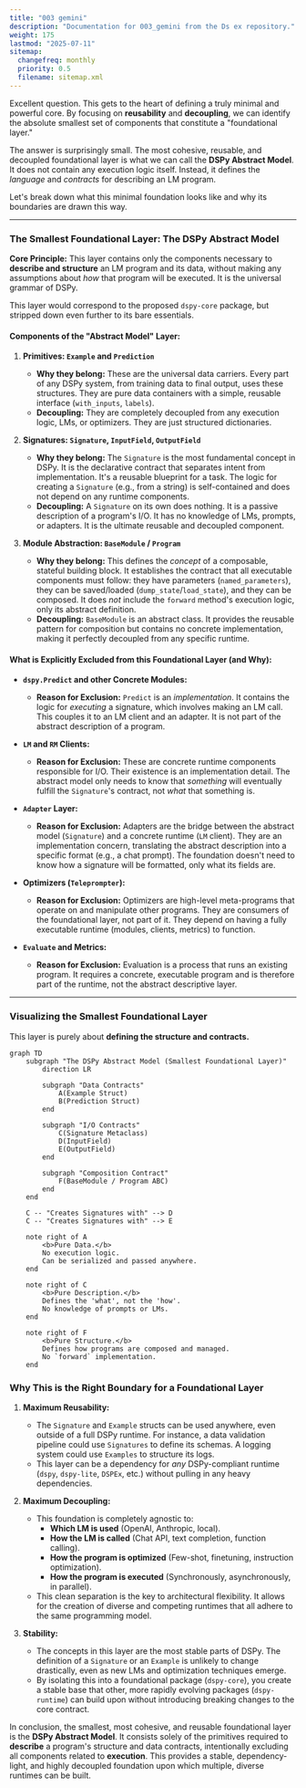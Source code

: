```yaml
---
title: "003 gemini"
description: "Documentation for 003_gemini from the Ds ex repository."
weight: 175
lastmod: "2025-07-11"
sitemap:
  changefreq: monthly
  priority: 0.5
  filename: sitemap.xml
---
```


Excellent question. This gets to the heart of defining a truly minimal and powerful core. By focusing on **reusability** and **decoupling**, we can identify the absolute smallest set of components that constitute a "foundational layer."

The answer is surprisingly small. The most cohesive, reusable, and decoupled foundational layer is what we can call the **DSPy Abstract Model**. It does not contain any execution logic itself. Instead, it defines the *language* and *contracts* for describing an LM program.

Let's break down what this minimal foundation looks like and why its boundaries are drawn this way.

---

### **The Smallest Foundational Layer: The DSPy Abstract Model**

**Core Principle:** This layer contains only the components necessary to **describe and structure** an LM program and its data, without making any assumptions about *how* that program will be executed. It is the universal grammar of DSPy.

This layer would correspond to the proposed `dspy-core` package, but stripped down even further to its bare essentials.

#### **Components of the "Abstract Model" Layer:**

1.  **Primitives: `Example` and `Prediction`**
    *   **Why they belong:** These are the universal data carriers. Every part of any DSPy system, from training data to final output, uses these structures. They are pure data containers with a simple, reusable interface (`with_inputs`, `labels`).
    *   **Decoupling:** They are completely decoupled from any execution logic, LMs, or optimizers. They are just structured dictionaries.

2.  **Signatures: `Signature`, `InputField`, `OutputField`**
    *   **Why they belong:** The `Signature` is the most fundamental concept in DSPy. It is the declarative contract that separates intent from implementation. It's a reusable blueprint for a task. The logic for creating a `Signature` (e.g., from a string) is self-contained and does not depend on any runtime components.
    *   **Decoupling:** A `Signature` on its own does nothing. It is a passive description of a program's I/O. It has no knowledge of LMs, prompts, or adapters. It is the ultimate reusable and decoupled component.

3.  **Module Abstraction: `BaseModule` / `Program`**
    *   **Why they belong:** This defines the *concept* of a composable, stateful building block. It establishes the contract that all executable components must follow: they have parameters (`named_parameters`), they can be saved/loaded (`dump_state`/`load_state`), and they can be composed. It does *not* include the `forward` method's execution logic, only its abstract definition.
    *   **Decoupling:** `BaseModule` is an abstract class. It provides the reusable pattern for composition but contains no concrete implementation, making it perfectly decoupled from any specific runtime.

#### **What is Explicitly Excluded from this Foundational Layer (and Why):**

*   **`dspy.Predict` and other Concrete Modules:**
    *   **Reason for Exclusion:** `Predict` is an *implementation*. It contains the logic for *executing* a signature, which involves making an LM call. This couples it to an LM client and an adapter. It is not part of the abstract description of a program.

*   **`LM` and `RM` Clients:**
    *   **Reason for Exclusion:** These are concrete runtime components responsible for I/O. Their existence is an implementation detail. The abstract model only needs to know that *something* will eventually fulfill the `Signature`'s contract, not *what* that something is.

*   **`Adapter` Layer:**
    *   **Reason for Exclusion:** Adapters are the bridge between the abstract model (`Signature`) and a concrete runtime (`LM` client). They are an implementation concern, translating the abstract description into a specific format (e.g., a chat prompt). The foundation doesn't need to know how a signature will be formatted, only what its fields are.

*   **Optimizers (`Teleprompter`):**
    *   **Reason for Exclusion:** Optimizers are high-level meta-programs that operate on and manipulate other programs. They are consumers of the foundational layer, not part of it. They depend on having a fully executable runtime (modules, clients, metrics) to function.

*   **`Evaluate` and Metrics:**
    *   **Reason for Exclusion:** Evaluation is a process that runs an existing program. It requires a concrete, executable program and is therefore part of the runtime, not the abstract descriptive layer.

---

### **Visualizing the Smallest Foundational Layer**

This layer is purely about **defining the structure and contracts.**

```mermaid
graph TD
    subgraph "The DSPy Abstract Model (Smallest Foundational Layer)"
        direction LR
        
        subgraph "Data Contracts"
            A(Example Struct)
            B(Prediction Struct)
        end
        
        subgraph "I/O Contracts"
            C(Signature Metaclass)
            D(InputField)
            E(OutputField)
        end
        
        subgraph "Composition Contract"
            F(BaseModule / Program ABC)
        end
    end

    C -- "Creates Signatures with" --> D
    C -- "Creates Signatures with" --> E

    note right of A
        <b>Pure Data.</b>
        No execution logic.
        Can be serialized and passed anywhere.
    end
    
    note right of C
        <b>Pure Description.</b>
        Defines the 'what', not the 'how'.
        No knowledge of prompts or LMs.
    end

    note right of F
        <b>Pure Structure.</b>
        Defines how programs are composed and managed.
        No `forward` implementation.
    end
```

### **Why This is the Right Boundary for a Foundational Layer**

1.  **Maximum Reusability:**
    *   The `Signature` and `Example` structs can be used anywhere, even outside of a full DSPy runtime. For instance, a data validation pipeline could use `Signatures` to define its schemas. A logging system could use `Examples` to structure its logs.
    *   This layer can be a dependency for *any* DSPy-compliant runtime (`dspy`, `dspy-lite`, `DSPEx`, etc.) without pulling in any heavy dependencies.

2.  **Maximum Decoupling:**
    *   This foundation is completely agnostic to:
        *   **Which LM is used** (OpenAI, Anthropic, local).
        *   **How the LM is called** (Chat API, text completion, function calling).
        *   **How the program is optimized** (Few-shot, finetuning, instruction optimization).
        *   **How the program is executed** (Synchronously, asynchronously, in parallel).
    *   This clean separation is the key to architectural flexibility. It allows for the creation of diverse and competing runtimes that all adhere to the same programming model.

3.  **Stability:**
    *   The concepts in this layer are the most stable parts of DSPy. The definition of a `Signature` or an `Example` is unlikely to change drastically, even as new LMs and optimization techniques emerge.
    *   By isolating this into a foundational package (`dspy-core`), you create a stable base that other, more rapidly evolving packages (`dspy-runtime`) can build upon without introducing breaking changes to the core contract.

In conclusion, the smallest, most cohesive, and reusable foundational layer is the **DSPy Abstract Model**. It consists solely of the primitives required to **describe** a program's structure and data contracts, intentionally excluding all components related to **execution**. This provides a stable, dependency-light, and highly decoupled foundation upon which multiple, diverse runtimes can be built.
